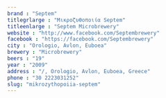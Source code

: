 ```yaml
---
brand : "Septem"
titlegrlarge : "Μικροζυθοποιία Septem"
titleenlarge : "Septem Microbrewery"
website : "http://www.facebook.com/Septembrewery"
facebook : "https://facebook.com/Septembrewery"
city : "Orologio, Avlon, Euboea"
brewery : "Microbrewery"
beers : "19"
year : "2009"
address : "/, Orologio, Avlon, Euboea, Greece"
phone : "30 2223031252"
slug: "mikrozythopoiia-septem"
---
```


